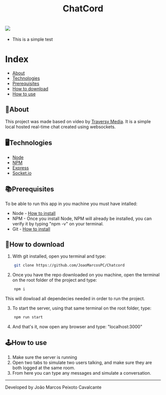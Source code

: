<h1 align="center">ChatCord</h1>

<h1>
  <img src="https://firebasestorage.googleapis.com/v0/b/personal-storage-bd8bb.appspot.com/o/ChatCord%20App.png?alt=media&token=2b0b30c4-3ee6-4629-9b4f-de5c3f62d34d">
</h1>

- This is a simple test

# Index
- [About](#about)
- [Technologies](#technologies)
- [Prerequisites](#prerequisites)
- [How to download](#how-to-download)
- [How to use](#how-to-use)

## 📖About
This project was made based on video by [Traversy Media](https://www.youtube.com/channel/UC29ju8bIPH5as8OGnQzwJyA). It is a simple local hosted real-time chat created using websockets.

## 🖥Technologies 
- [Node](https://nodejs.org/en/)
- [NPM](https://www.npmjs.com)
- [Express](http://expressjs.com)
- [Socket.io](https://socket.io)

## 📚Prerequisites
To be able to run this app in you machine you must have intalled:
- Node - [How to install](https://nodejs.org/en/download/)
- NPM - Once you install Node, NPM will already be installed, you can verify it by typing "npm -v" on your terminal.
- Git - [How to install](https://git-scm.com/downloads)

## 📂How to download
1. With git installed, open you terminal and type:
```bash
	git clone https://github.com/JoaoMarcosPC/Chatcord
```
2. Once you have the repo downloaded on you machine, open the terminal on the root folder of the project and type:
```bash
	npm i
```
This will dowload all dependecies needed in order to run the project.

3. To start the server, using that same terminal on the root folder, type:
```bash
	npm run start
```
4. And that's it, now open any browser and type: "localhost:3000"

## 🕹How to use
1. Make sure the server is running
2. Open two tabs to simulate two users talking, and make sure they are both logged at the same room.
3. From here you can type any messages and simulate a conversation.

---
Developed by João Marcos Peixoto Cavalcante
